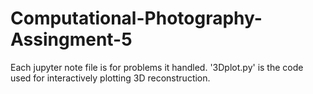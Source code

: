 # Computational-Photography-Assingment-5
Each jupyter note file is for problems it handled. '3Dplot.py' is the code used for interactively plotting 3D reconstruction. 
